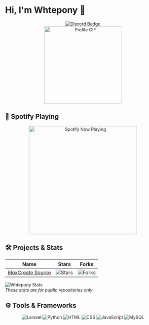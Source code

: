 # Hi, I'm Whtepony 👋

<p align="center">
  <a href="https://discordapp.com/users/143100394627792897">
    <img src="https://img.shields.io/badge/Discord-7289DA?style=for-the-badge&logo=discord&logoColor=white" alt="Discord Badge">
  </a>
  <br>
  <img src="https://static.wikia.nocookie.net/themiddle/images/c/ce/Tumblr_o96nhfT5Fi1rt41g1o1_500.gif/revision/latest/scale-to-width-down/500?cb=20231028133904" width="250" alt="Profile GIF">
</p>

## 🎵 Spotify Playing

<p align="center">
  <img src="https://spotify-now-playing-seven-beta.vercel.app/api/spotify?background_color=0d1117&border_color=ffffff" alt="Spotify Now Playing" width="350" />
</p>

## 🛠️ Projects & Stats

<p align="center">
  <table>
    <thead>
      <tr>
        <th><b>Name</b></th>
        <th><b>Stars</b></th>
        <th><b>Forks</b></th>
      </tr>
    </thead>
    <tbody>
      <tr>
        <td><a href="https://github.com/whtepony/BloxCreate-Source">BloxCreate Source</a></td>
        <td><img alt="Stars" src="https://img.shields.io/github/stars/whtepony/BloxCreate-Source?style=flat-square&labelColor=343b41"/></td>
        <td><img alt="Forks" src="https://img.shields.io/github/forks/whtepony/BloxCreate-Source?style=flat-square&labelColor=343b41"/></td>
      </tr>
    </tbody>
  </table>

  <p>
    <img src="https://stats-zlcx-whteponys-projects.vercel.app/api?username=whtepony&show_icons=true&theme=gotham" alt="Whtepony Stats" />
    <br>
    <i>These stats are for public repositories only</i>
  </p>
</p>

## ⚙️ Tools & Frameworks

<p align="center">
  <img alt="Laravel" src="https://img.shields.io/badge/Laravel-FF2D20?style=for-the-badge&logo=laravel&logoColor=white" />
  <img alt="Python" src="https://img.shields.io/badge/Python-3776AB?style=for-the-badge&logo=python&logoColor=white" />
  <img alt="HTML" src="https://img.shields.io/badge/HTML-239120?style=for-the-badge&logo=html5&logoColor=white" />
  <img alt="CSS" src="https://img.shields.io/badge/CSS-239120?style=for-the-badge&logo=css3&logoColor=white" />
  <img alt="JavaScript" src="https://img.shields.io/badge/JavaScript-F7DF1E?style=for-the-badge&logo=javascript&logoColor=black" />
  <img alt="MySQL" src="https://img.shields.io/badge/MySQL-00000F?style=for-the-badge&logo=mysql&logoColor=white" />
</p>
